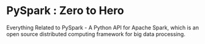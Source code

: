 # PySpark : Zero to Hero

Everything Related to PySpark - A Python API for Apache Spark, which is an open source distributed computing framework for big data processing.


